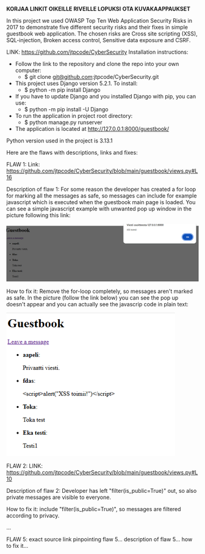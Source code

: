 **KORJAA LINKIT OIKEILLE RIVEILLE LOPUKSI**
**OTA KUVAKAAPPAUKSET**

In this project we used OWASP Top Ten Web Application Security Risks in 2017 to demonstrate five different security risks and their fixes in simple guestbook web application. The chosen risks are Cross site scripting (XSS), SQL-injection, Broken access control, Sensitive data exposure and CSRF.

LINK: https://github.com/jtpcode/CyberSecurity
Installation instructions:
- Follow the link to the repository and clone the repo into your own computer:
  - $ git clone git@github.com:jtpcode/CyberSecurity.git
- This project uses Django version 5.2.1. To install:
  - $ python -m pip install Django
- If you have to update Django and you installed Django with pip, you can use:
  - $ python -m pip install -U Django
- To run the application in project root directory:
  - $ python manage.py runserver
- The application is located at http://127.0.0.1:8000/guestbook/

Python version used in the project is 3.13.1

Here are the flaws with descriptions, links and fixes:

FLAW 1:
Link: https://github.com/jtpcode/CyberSecurity/blob/main/guestbook/views.py#L16

Description of flaw 1:
For some reason the developer has created a for loop for marking all the messages as safe, so messages can include for example javascript which is executed when the guestbook main page is loaded. You can see a simple javascript example with unwanted pop up window in the picture following this link:

![Flaw 1 before](.\screenshots\flaw-1-before-1.png)


How to fix it:
Remove the for-loop completely, so messages aren't marked as safe. In the picture (follow the link below) you can see the pop up doesn't appear and you can actually see the javascrip code in plain text:

![Flaw 1 before](.\screenshots\flaw-1-after-1.png)

FLAW 2:
LINK: https://github.com/jtpcode/CyberSecurity/blob/main/guestbook/views.py#L10

Description of flaw 2:
Developer has left "filter(is_public=True)" out, so also private messages are visible to everyone.

How to fix it: include "filter(is_public=True)", so messages are filtered according to privacy.

...

FLAW 5:
exact source link pinpointing flaw 5...
description of flaw 5...
how to fix it...